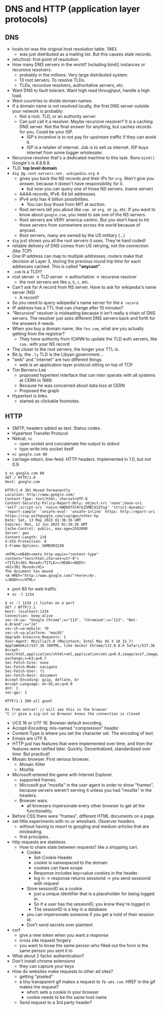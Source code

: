 # DNS and HTTP (application layer protocols)

## DNS

- hosts.txt was the original host resolution table. 1983.
  - was just distributed as a mailing list. But this causes stale records.
- /etc/host: first point of resolution.
- How many DNS servers in the world? Including bind() instances or recursive
  resolvers.
  - probably in the millions. Very large distributed system.
  - 13 root servers. To resolve TLDs.
  - TLDs, recursive resolvers, authoritative servers, etc.
- Want DNS to fault tolerant. Want high read throughput, handle a high load.
- Want countries to divide domain names.
- If a domain name is not resolved locally, the first DNS server outside your
  network is probably:
  - Not a root, TLD, or an authority server.
  - Can just call it a resolver. Maybe recursive resolver? It is a caching DNS
    server. Not the final answer for anything, but caches records for you. Could
    be your ISP.
    - ISP's incentive is to not pay for upstream traffic if they can avoid it.
    - ISP is a retailer of internet. Job is to sell us internet. ISP buys
      internet from some bigger wholesaler.
- Recursive resolver that's a dedicated machine to this task. Runs `bind()`.
  Google's is 8.8.8.8.
- TLD: **top level domain**
- `dig @g.root-servers.net. wikipedia.org A`
  - gives you back the NS records and their IPs for `org`. Won't give you answer, because it
    doesn't have responsibility for it.
    - but now you can query one of those NS servers. (name server)
  - AAAA records, IPv6. 64 bit addresses.
  - IPv4 only has 4 billion possibilities.
    - You can buy those from MIT at auction.
  - Root servers tell you about like `com.` or `org.` or `jp`, etc. If you want
    to know about `google.com`, you need to ask one of the NS servers.
  - Root servers are VERY america-centric. But you don't have to hit those
    servers from somewhere across the world because of anycast.
  - Root servers, many are owned by the US military (...)
- `dig` just shows you all the root servers it uses. They're hard coded!
- reliable delivery of DNS comes from US retrying, not the connection (like TCP)
- One IP address can map to multiple addresses, routers make that decision at
  Layer 3, storing the previous round trip time for each addresses cached. This
  is called **"anycast"**.
- `.com` is a TLD!!!
- root server -> TLD server -> authoritative -> recursive resolver
  - the root servers are like `a`, `b`, `c`, etc.
- Can't ask for A record from NS server. Have to ask for wikipedia's name server (NS)
  - A record?
- So you need to query wikipedia's name server for the `A record`.
- IP address has a TTL that can change after 10 minutes?
- "Recursive" resolver is misleading because it isn't really a chain of DNS
  servers. The resolver just asks different DNS servers back and forth for the
  answers it needs.
- When you buy a domain name, like `foo.com`, what are you actually getting from
  the registrar?
  - They have authority from ICANN to update the TLD auth servers, like `com.`
    with your NS record
- The closer to the root servers, the longer your TTL is.
- Bit.ly, the `.ly` TLD is the Libyan government...
- "web" and "internet" are two different things
  - web is an application layer protocol sitting on top of TCP
- Tim Berners-Lee
  - proposed hypertext interface that can inter operate with all systems at CERN
    in 1989.
  - Because he was concerned about data loss at CERN
  - Proposed the graph
- Hypertext is links.
  - started as clickable footnotes.

## HTTP

- SMTP, headers added as text. Status codes.
- Hypertext Transfer Protocol
- Netcat, `nc`
  - open socket and concatenate the output to stdout
  - type write into socket itself
- `nc google.com 80`
- carriage-return, line-feed. HTTP headers. Implemented in 1.0, but not 0.9.

```
$ nc google.com 80
GET / HTTP/1.0
Host: google.com

HTTP/1.0 301 Moved Permanently
Location: http://www.google.com/
Content-Type: text/html; charset=UTF-8
Content-Security-Policy-Report-Only: object-src 'none';base-uri 'self';script-src 'nonce-hWDb6TXlRrkZ5MBlb2ZYsg' 'strict-dynamic' 'report-sample' 'unsafe-eval' 'unsafe-inline' https: http:;report-uri https://csp.withgoogle.com/csp/gws/other-hp
Date: Sat, 13 May 2023 01:36:36 GMT
Expires: Mon, 12 Jun 2023 01:36:36 GMT
Cache-Control: public, max-age=2592000
Server: gws
Content-Length: 219
X-XSS-Protection: 0
X-Frame-Options: SAMEORIGIN

<HTML><HEAD><meta http-equiv="content-type" content="text/html;charset=utf-8">
<TITLE>301 Moved</TITLE></HEAD><BODY>
<H1>301 Moved</H1>
The document has moved
<A HREF="http://www.google.com/">here</A>.
</BODY></HTML>
```

- port 80 for web traffic
- `nc -l 1234`

```
$ nc -l 1234 // listen on a port
GET / HTTP/1.1
Host: localhost:1234
Connection: keep-alive
sec-ch-ua: "Google Chrome";v="113", "Chromium";v="113", "Not-A.Brand";v="24"
sec-ch-ua-mobile: ?0
sec-ch-ua-platform: "macOS"
Upgrade-Insecure-Requests: 1
User-Agent: Mozilla/5.0 (Macintosh; Intel Mac OS X 10_15_7) AppleWebKit/537.36 (KHTML, like Gecko) Chrome/113.0.0.0 Safari/537.36
Accept: text/html,application/xhtml+xml,application/xml;q=0.9,image/avif,image/webp,image/apng,*/*;q=0.8,application/signed-exchange;v=b3;q=0.7
Sec-Fetch-Site: none
Sec-Fetch-Mode: navigate
Sec-Fetch-User: ?1
Sec-Fetch-Dest: document
Accept-Encoding: gzip, deflate, br
Accept-Language: en-US,en;q=0.9
dnt: 1
sec-gpc: 1

HTTP/1.1 200 all good!

Hi from netcat! // will see this in the browser
^C // give a sig-int so Browser knows the connection is closed
```

- UCS 16 or UTF 16. Browser default encoding.
- Accept-Encoding: mis-named "compression" header.
- Content-Type is where you set the character set. The encoding of text.
- Emojis are UTF 8.
- HTTP just has features that were implemented over time, and then the features
  were ratified later. Quickly. Decentralized, standardized over time. But
  practical!
- Mosaic browser. First serious browser.
  - Mosaic Killer
  - Mozilla
- Microsoft entered the game with Internet Explorer.
  - supported frames.
  - Microsoft put "mozilla" in the user agent in order to show "frames", because
    servers weren't serving it unless you had "mozilla" in the headers.
  - Browser wars.
    - all browsers impersonate every other browser to get all the functionality.
- Before CSS there were "frames", different HTML documents on a page.
- set little experiments with nc or wireshark. Observer headers.
  - without having to resort to googling and medium articles that are
    misleading.
  - first principles.
- http requests are stateless
  - How to share state between requests? like a shopping cart.
    - Cookie
      - Set-Cookie Header
      - cookie is namespaced to the domain
      - cookies can have scope
      - Response includes key=value cookies in the header.
      - log in -> response returns sessionid -> you send sessionid with request
    - Store sessionID as a cookie.
      - just a unique identifier that is a placeholder for being logged in.
      - So if a user has the sessionID, you know they're logged in.
      - The sessionID is a key in a database.
    - you can impersonate someone if you get a hold of their session id.
    - Don't send secrets over plaintext
- csrf
  - give a new token when you want a response
  - cross site request forgery
  - you want to know the same person who filled out the form is the same person
    you sent it to
- What about 2 factor authentication?
- Don't install chrome extensions
  - they can capture your keys
- How do websites make requests to other ad sites?
  - getting "pixeled"
  - a tiny transparent gif makes a request to `fb-ads.com`. HREF in the gif
    makes the request?
    - which sets a cookie in your browser
    - cookie needs to be the same host name
  - Send request to a 3rd party header?
